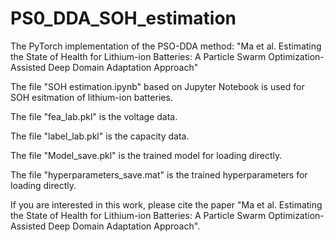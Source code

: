 # PS0_DDA_SOH_estimation

The PyTorch implementation of the PSO-DDA method: "Ma et al. Estimating the State of Health for Lithium-ion Batteries: A Particle Swarm Optimization-Assisted Deep Domain Adaptation Approach"

The file "SOH estimation.ipynb" based on Jupyter Notebook is used for SOH esitmation of lithium-ion batteries.

The file "fea_lab.pkl" is the voltage data.

The file "label_lab.pkl" is the capacity data.

The file "Model_save.pkl" is the trained model for loading directly.

The file "hyperparameters_save.mat" is the trained hyperparameters for loading directly.

If you are interested in this work, please cite the paper "Ma et al. Estimating the State of Health for Lithium-ion Batteries: A Particle Swarm Optimization-Assisted Deep Domain Adaptation Approach".

